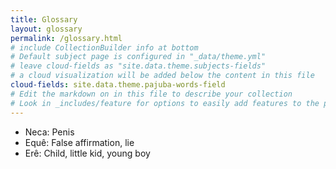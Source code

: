 ```yaml
---
title: Glossary
layout: glossary
permalink: /glossary.html
# include CollectionBuilder info at bottom
# Default subject page is configured in "_data/theme.yml"
# leave cloud-fields as "site.data.theme.subjects-fields"
# a cloud visualization will be added below the content in this file
cloud-fields: site.data.theme.pajuba-words-field
# Edit the markdown on in this file to describe your collection
# Look in _includes/feature for options to easily add features to the page
---
```



* Neca: Penis
* Equê: False affirmation, lie 
* Erê: Child, little kid, young boy

